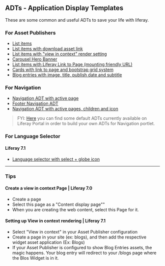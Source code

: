 ## ADTs - Application Display Templates

These are some common and useful ADTs to save your life with liferay.

### For Asset Publishers

* [List items](examples/asset-publisher-list.ftl)
* [List items with download asset link](examples/asset-publisher-list-with-download.ftl)
* [List items with "view in context" render setting](examples/asset-publisher-list-view-in-context.ftl)
* [Carousel Hero Banner](examples/asset-publisher-home-carousel.ftl)
* [List items with Liferay Link to Page (mounting friendly URL)](examples/asset-publisher-list-with-liferay-link-to-page.ftl)
* [Cards with link to page and bootstrap grid system](examples/asset-publisher-service-cards.ftl)
* [Blog entries with image, title, publish date and subtitle](examples/asset-publisher-with-blog-entries.ftl)

### For Navigation

* [Navigation ADT with active page](examples/site-navigation.ftl)
* [Footer Navigation ADT](examnples/footer-site-navigation.ftl)
* [Navigation ADT with active pages, children and icon](examples/navigation-with-children-and-icon.ftl)

> FYI: [Here](https://github.com/liferay/liferay-portal/tree/master/modules/apps/site-navigation/site-navigation-menu-web/src/main/resources/com/liferay/site/navigation/menu/web/portlet/template/dependencies) you can find some default ADTs currently available on Liferay Portal in order to build your own ADTs for Navigation portlet.

### For Language Selector

#### Liferay 7.1
* [Language selector with select + globe icon](examples/language-selector-select-with-icon.ftl)

--- 

### Tips

#### Create a view in context Page | Liferay 7.0

* Create a page
* Select this page as a "Content display page""
* When you are creating the web content, select this Page for it.

#### Setting up View in context rendering | Liferay 7.1

* Select "View in context" in your Asset Publisher configuration
* Create a page in your site (ex: blogs), and then add the respective widget asset application (Ex: Blogs)
* If your Asset Publisher is configured to show Blog Entries assets, the magic happens. Your blog entry will redirect to your /blogs page where the Blos Widget is in it.
